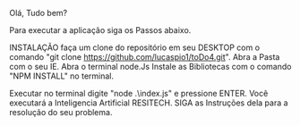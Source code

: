 Olá, Tudo bem?

Para executar a aplicação siga os Passos abaixo.

INSTALAÇÃO
faça um clone do repositório em seu DESKTOP com o comando "git clone https://github.com/lucaspio1/toDo4.git".
Abra a Pasta com o seu IE.
Abra o terminal node.Js
Instale as Bibliotecas com o comando "NPM INSTALL" no terminal.

Executar 
no terminal digite "node .\index.js" e pressione ENTER.
Você executará a Inteligencia Artificial RESITECH.
SIGA as Instruções dela para a resolução do seu problema.


